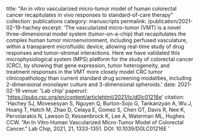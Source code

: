 title: "An in vitro vascularized micro-tumor model of human colorectal cancer recapitulates in vivo responses to standard-of-care therapy"
collection: publications
category: manuscripts
permalink: /publication/2021-02-19-hachey
excerpt: 'The vascularized micro-tumor (VMT) is a novel three-dimensional model system (tumor-on-a-chip) that recapitulates the complex human tumor microenvironment, including perfused vasculature, within a transparent microfluidic device, allowing real-time study of drug responses and tumor–stromal interactions. Here we have validated this microphysiological system (MPS) platform for the study of colorectal cancer (CRC), by showing that gene expression, tumor heterogeneity, and treatment responses in the VMT more closely model CRC tumor clinicopathology than current standard drug screening modalities, including 2-dimensional monolayer culture and 3-dimensional spheroids.'
date: 2021-02-19
venue: 'Lab chip'
paperurl: 'https://pubs.rsc.org/en/content/articlehtml/2021/lc/d0lc01216e'
citation: 'Hachey SJ, Movesesyan S, Nguyen Q, Burton-Sojo G, Tankanzyan A, Wu J, Hoang T, Hatch M, Zhao D, Celaya E, Gomez S, Chen GT, Davis R, Nee K, Pervolarakis N, Lawson D, Kessenbrock K, Lee A, Waterman ML, Hughes CCW. “An In Vitro Human Vascularized Micro-Tumor Model of Colorectal Cancer.” Lab Chip, 2021, 21, 1333-1351. DOI: 10.1039/D0LC01216E '
